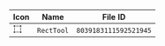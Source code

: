 | Icon | Name | File ID |
| ---  | ---  | ---     |
| ![](RectTool.png) | `RectTool` | `8039183111592521945` |
